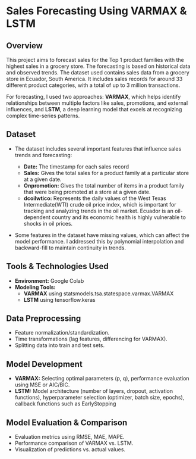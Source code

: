 # Sales Forecasting Using VARMAX & LSTM

## Overview
This project aims to forecast sales for the Top 1 product families with the highest sales in a grocery store. The forecasting is based on historical data and observed trends. The dataset used contains sales data from a grocery store in Ecuador, South America. It includes sales records for around 33 different product categories, with a total of up to 3 million transactions.
  
For forecasting, I used two approaches: **VARMAX**, which helps identify relationships between multiple factors like sales, promotions, and external influences, and **LSTM**, a deep learning model that excels at recognizing complex time-series patterns.


## Dataset
- The dataset includes several important features that influence sales trends and forecasting:
  - **Date:** The timestamp for each sales record
  - **Sales:** Gives the total sales for a product family at a particular store at a given date.
  - **Onpromotion:** Gives the total number of items in a product family that were being promoted at a store at a given date.
  - **dcoilwtico:** Represents the daily values of the West Texas Intermediate(WTI) crude oil price index, which is important for tracking and analyzing trends in the oil market. Ecuador is an oil-dependent country and its economic health is highly vulnerable to shocks in oil prices. 

- Some features in the dataset have missing values, which can affect the model performance. I addressed this by polynomial interpolation and backward-fill to maintain continuity in trends.


## Tools & Technologies Used
- **Environment:** Google Colab  
- **Modeling Tools:**
  - **VARMAX** using statsmodels.tsa.statespace.varmax.VARMAX  
  - **LSTM** using tensorflow.keras


## Data Preprocessing
- Feature normalization/standardization.  
- Time transformations (lag features, differencing for VARMAX).  
- Splitting data into train and test sets.  


## Model Development
- **VARMAX:** Selecting optimal parameters (p, q), performance evaluation using MSE or AIC/BIC.  
- **LSTM:** Model architecture (number of layers, dropout, activation functions), hyperparameter selection (optimizer, batch size, epochs), callback functions such as EarlyStopping


## Model Evaluation & Comparison
- Evaluation metrics using RMSE, MAE, MAPE.  
- Performance comparison of VARMAX vs. LSTM.  
- Visualization of predictions vs. actual values.  
